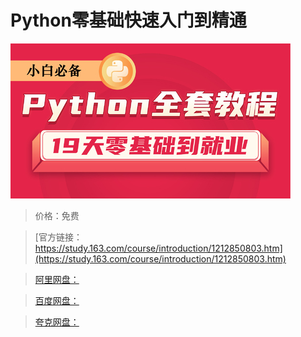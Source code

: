# Python零基础快速入门到精通

![img](../../../assets/study163/free/c7a7dda693714979a2bb7efbee1f01f9.jpg)

> 价格：免费

> [官方链接：https://study.163.com/course/introduction/1212850803.htm](https://study.163.com/course/introduction/1212850803.htm)

> [阿里网盘：]()

> [百度网盘：]()

> [夸克网盘：]()

